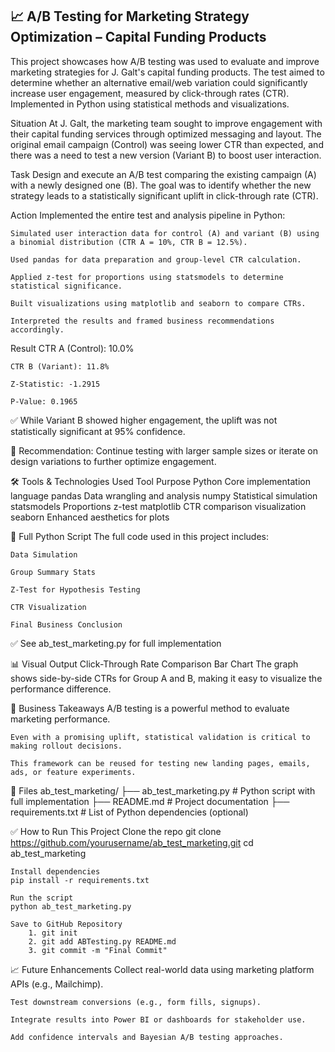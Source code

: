 ## **📈 A/B Testing for Marketing Strategy Optimization – Capital Funding Products**
This project showcases how A/B testing was used to evaluate and improve marketing strategies for J. Galt's capital funding products. The test aimed to determine whether an alternative email/web variation could significantly increase user engagement, measured by click-through rates (CTR). Implemented in Python using statistical methods and visualizations.

Situation
    At J. Galt, the marketing team sought to improve engagement with their capital funding services through optimized messaging and layout. The original email campaign (Control) was seeing lower CTR than expected, and there was a need to test a new version (Variant B) to boost user interaction.

Task
    Design and execute an A/B test comparing the existing campaign (A) with a newly designed one (B). The goal was to identify whether the new strategy leads to a statistically significant uplift in click-through rate (CTR).

Action
    Implemented the entire test and analysis pipeline in Python:

    Simulated user interaction data for control (A) and variant (B) using a binomial distribution (CTR A = 10%, CTR B = 12.5%).

    Used pandas for data preparation and group-level CTR calculation.

    Applied z-test for proportions using statsmodels to determine statistical significance.

    Built visualizations using matplotlib and seaborn to compare CTRs.

    Interpreted the results and framed business recommendations accordingly.

Result
    CTR A (Control): 10.0%

    CTR B (Variant): 11.8%

    Z-Statistic: -1.2915

    P-Value: 0.1965

✅ While Variant B showed higher engagement, the uplift was not statistically significant at 95% confidence.

📢 Recommendation: Continue testing with larger sample sizes or iterate on design variations to further optimize engagement.

🛠️ Tools & Technologies Used
    Tool	Purpose
    Python	Core implementation language
    pandas	Data wrangling and analysis
    numpy	Statistical simulation
    statsmodels	Proportions z-test
    matplotlib	CTR comparison visualization
    seaborn	Enhanced aesthetics for plots

📜 Full Python Script
The full code used in this project includes:

    Data Simulation

    Group Summary Stats

    Z-Test for Hypothesis Testing

    CTR Visualization

    Final Business Conclusion

✅ See ab_test_marketing.py for full implementation

📊 Visual Output
    Click-Through Rate Comparison Bar Chart
    The graph shows side-by-side CTRs for Group A and B, making it easy to visualize the performance difference.

📌 Business Takeaways
    A/B testing is a powerful method to evaluate marketing performance.

    Even with a promising uplift, statistical validation is critical to making rollout decisions.

    This framework can be reused for testing new landing pages, emails, ads, or feature experiments.

📂 Files
ab_test_marketing/
├── ab_test_marketing.py         # Python script with full implementation
├── README.md                    # Project documentation
├── requirements.txt             # List of Python dependencies (optional)

✅ How to Run This Project
    Clone the repo
    git clone https://github.com/yourusername/ab_test_marketing.git
    cd ab_test_marketing

    Install dependencies
    pip install -r requirements.txt

    Run the script
    python ab_test_marketing.py

    Save to GitHub Repository
        1. git init
        2. git add ABTesting.py README.md
        3. git commit -m "Final Commit"

📈 Future Enhancements
    Collect real-world data using marketing platform APIs (e.g., Mailchimp).

    Test downstream conversions (e.g., form fills, signups).

    Integrate results into Power BI or dashboards for stakeholder use.

    Add confidence intervals and Bayesian A/B testing approaches.